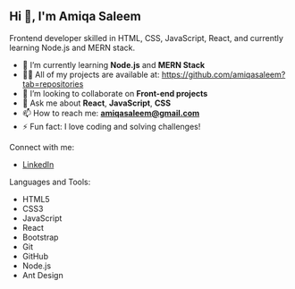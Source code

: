 ## Hi 👋, I'm Amiqa Saleem

Frontend developer skilled in HTML, CSS, JavaScript, React, and currently learning Node.js and MERN stack.

- 🌱 I’m currently learning **Node.js** and **MERN Stack**
- 👨‍💻 All of my projects are available at:
  https://github.com/amiqasaleem?tab=repositories
- 👯 I’m looking to collaborate on **Front-end projects**
- 💬 Ask me about **React**, **JavaScript**, **CSS**
- 📫 How to reach me: **amiqasaleem@gmail.com**
- ⚡ Fun fact: I love coding and solving challenges!

Connect with me:
- [LinkedIn](www.linkedin.com/in/amiqa-saleem-435025210)

Languages and Tools:
- HTML5
- CSS3
- JavaScript
- React
- Bootstrap
- Git
- GitHub
- Node.js
- Ant Design

